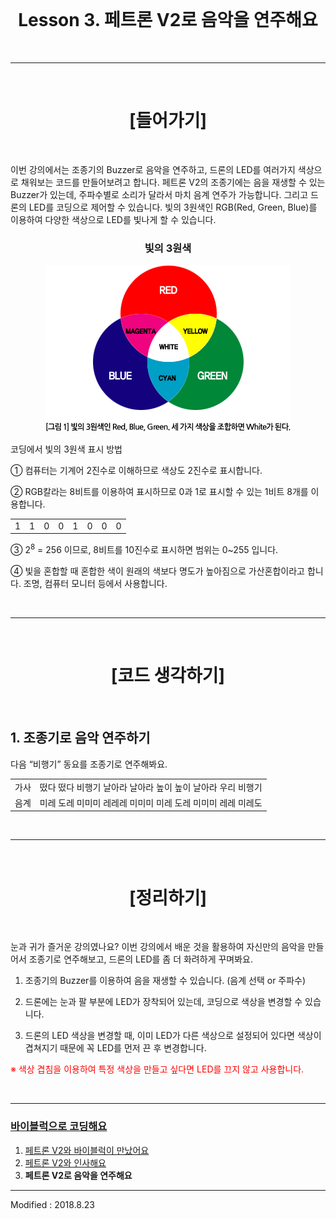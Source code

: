 <br>

<div align="center">
    <h1>Lesson 3. 페트론 V2로 음악을 연주해요</h1>
</div>

<br>

---

<br>


<div align="center">
    <h1>[들어가기]</h1>
</div>

<br>

이번 강의에서는 조종기의 Buzzer로 음악을 연주하고, 드론의 LED를 여러가지 색상으로 채워보는 코드를 만들어보려고 합니다. 페트론 V2의 조종기에는 음을 재생할 수 있는 Buzzer가 있는데, 주파수별로 소리가 달라서 마치 음계 연주가 가능합니다. 그리고 드론의 LED를 코딩으로 제어할 수 있습니다. 빛의 3원색인 RGB(Red, Green, Blue)를 이용하여 다양한 색상으로 LED를 빛나게 할 수 있습니다.

<div align="center">
    <h3>빛의 3원색</h3>
    <img src="images/image31.gif" alt="빛의 3원색">
</div>

코딩에서 빛의 3원색 표시 방법

① 컴퓨터는 기계어 2진수로 이해하므로 색상도 2진수로 표시합니다.

② RGB칼라는 8비트를 이용하여 표시하므로 0과 1로 표시할 수 있는 1비트 8개를 이용합니다.


<div align="center">
    <table>
        <tr>
            <td>1</td>
            <td>1</td>
            <td>0</td>
            <td>0</td>
            <td>1</td>
            <td>0</td>
            <td>0</td>
            <td>0</td>
        </tr>
    </table>
</div>

③ 2<sup>8</sup> = 256 이므로, 8비트를 10진수로 표시하면 범위는 0~255 입니다.

④ 빛을 혼합할 때 혼합한 색이 원래의 색보다 명도가 높아짐으로 가산혼합이라고 합니다. 조명, 컴퓨터 모니터 등에서 사용합니다.


<br>

---

<br>


<div align="center">
    <h1>[코드 생각하기]</h1>
</div>

<br>

<h2> 1. 조종기로 음악 연주하기</h2>

다음 “비행기” 동요를 조종기로 연주해봐요.

<div align="center">
    <table>
        <tr>
            <td>가사</td>
            <td>떴다 떴다 비행기 날아라 날아라 높이 높이 날아라 우리 비행기</td>
        </tr>
        <tr>
            <td>음계</td>
            <td>미레 도레 미미미 레레레 미미미 미레 도레 미미미 레레 미레도</td>
        </tr>
    </table>
</div>


<br>

---

<br>


<div align="center">
    <h1>[정리하기]</h1>
</div>

<br>

눈과 귀가 즐거운 강의였나요? 이번 강의에서 배운 것을 활용하여 자신만의 음악을 만들어서 조종기로 연주해보고, 드론의 LED를 좀 더 화려하게 꾸며봐요.

1. 조종기의 Buzzer를 이용하여 음을 재생할 수 있습니다. (음계 선택 or 주파수)

2. 드론에는 눈과 팔 부분에 LED가 장착되어 있는데, 코딩으로 색상을 변경할 수 있습니다.

3. 드론의 LED 색상을 변경할 때, 이미 LED가 다른 색상으로 설정되어 있다면 색상이 겹쳐지기 때문에 꼭 LED를 먼저 끈 후 변경합니다.

<font color="red">※ 색상 겹침을 이용하여 특정 색상을 만들고 싶다면 LED를 끄지 않고 사용합니다.</font>


<br>

---

### [바이블럭으로 코딩해요](../)

 1. [페트론 V2와 바이블럭이 만났어요](lesson1)
 2. [페트론 V2와 인사해요](lesson2)
 3. **페트론 V2로 음악을 연주해요**

---

Modified : 2018.8.23